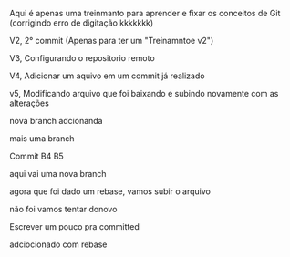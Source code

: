Aqui é apenas uma treinmanto para aprender e fixar os conceitos de Git (corrigindo erro de digitação kkkkkkk)

V2, 2° commit (Apenas para ter um "Treinamntoe v2")

V3, Configurando o repositorio remoto

V4, Adicionar um aquivo em um commit já realizado 

v5, Modificando arquivo que foi baixando e subindo novamente com as alterações

nova branch adcionanda 

mais uma branch

Commit B4 B5 

aqui vai uma nova branch

agora que foi dado um rebase, vamos subir o arquivo 

não foi vamos tentar donovo

Escrever um pouco pra committed

adciocionado com rebase